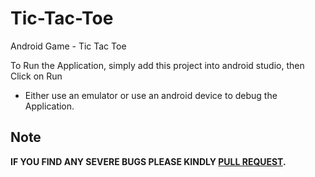 # Tic-Tac-Toe
Android Game - Tic Tac Toe

To Run the Application, simply add this project into android studio, then Click on Run
- Either use an emulator or use an android device to debug the Application.

Note
-------

**IF YOU FIND ANY SEVERE BUGS PLEASE KINDLY [PULL REQUEST](https://github.com/mrmohim/Tic-Tac-Toe/pulls).**
